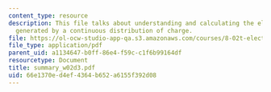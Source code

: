 ```yaml
---
content_type: resource
description: This file talks about understanding and calculating the electric field
  generated by a continuous distribution of charge.
file: https://ol-ocw-studio-app-qa.s3.amazonaws.com/courses/8-02t-electricity-and-magnetism-spring-2005/66e1370ed4ef4364b652a6155f392d08_summary_w02d3.pdf
file_type: application/pdf
parent_uid: a1134647-b0ff-86e4-f59c-c1f6b99164df
resourcetype: Document
title: summary_w02d3.pdf
uid: 66e1370e-d4ef-4364-b652-a6155f392d08
---
```

